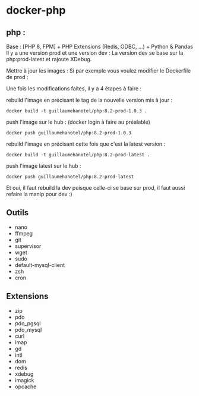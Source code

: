 # docker-php

## php :  
Base : [PHP 8, FPM] + PHP Extensions (Redis, ODBC, ...) + Python & Pandas
Il y a une version prod et une version dev :
La version dev se base sur la php:prod-latest et rajoute XDebug.

Mettre à jour les images :
Si par exemple vous voulez modifier le Dockerfile de prod :

Une fois les modifications faites, il y a 4 étapes à faire :

rebuild l'image en précisant le tag de la nouvelle version mis à jour :  
```
docker build -t guillaumehanotel/php:8.2-prod-1.0.3 .
```

push l'image sur le hub : (docker login à faire au préalable)   
```
docker push guillaumehanotel/php:8.2-prod-1.0.3
```

rebuild l'image en précisant cette fois que c'est la latest version :  
```
docker build -t guillaumehanotel/php:8.2-prod-latest .
```
push l'image latest sur le hub :  
```
docker push guillaumehanotel/php:8.2-prod-latest
```
Et oui, il faut rebuild la dev puisque celle-ci se base sur prod, il faut aussi refaire la manip pour dev :)

## Outils

- nano
- ffmpeg
- git
- supervisor
- wget
- sudo
- default-mysql-client
- zsh
- cron


## Extensions

- zip
- pdo
- pdo_pgsql
- pdo_mysql
- curl
- imap
- gd
- intl
- dom
- redis
- xdebug
- imagick
- opcache